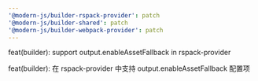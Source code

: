 ```yaml
---
'@modern-js/builder-rspack-provider': patch
'@modern-js/builder-shared': patch
'@modern-js/builder-webpack-provider': patch
---
```


feat(builder): support output.enableAssetFallback in rspack-provider

feat(builder): 在 rspack-provider 中支持 output.enableAssetFallback 配置项
